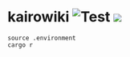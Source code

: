 # kairowiki ![Test](https://github.com/foldu/kairowiki/workflows/Test/badge.svg) ![](https://img.shields.io/docker/v/foldu/kairowiki)
```shell
source .environment
cargo r
```
